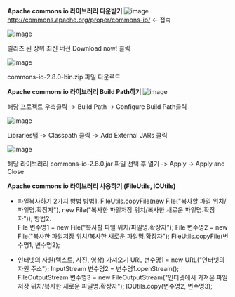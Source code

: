 **Apache commons io 라이브러리 다운받기**
![image](https://user-images.githubusercontent.com/62005139/115981053-0920fb80-a5cc-11eb-81e2-03aab3a806ec.png)
http://commons.apache.org/proper/commons-io/  <- 접속

![image](https://user-images.githubusercontent.com/62005139/115981086-3c638a80-a5cc-11eb-936b-78754b6751b5.png)

릴리즈 된 상위 최신 버전 Download now! 클릭

![image](https://user-images.githubusercontent.com/62005139/115981113-7b91db80-a5cc-11eb-9a58-b600cc97b4cf.png)

commons-io-2.8.0-bin.zip 파일 다운로드



**Apache commons io 라이브러리 Build Path하기**
![image](https://user-images.githubusercontent.com/62005139/115980627-2607ff80-a5c9-11eb-8c39-19600ec9a22c.png)

해당 프로젝트 우측클릭 -> Build Path -> Configure Build Path클릭

![image](https://user-images.githubusercontent.com/62005139/115980659-62d3f680-a5c9-11eb-9aaf-d6a2435cc9b6.png)

Libraries탭 -> Classpath 클릭 -> Add External JARs 클릭

![image](https://user-images.githubusercontent.com/62005139/115980702-b1819080-a5c9-11eb-9ca6-35546fc081e7.png)

해당 라이브러리 commons-io-2.8.0.jar 파일 선택 후 열기 -> Apply -> Apply and Close


**Apache commons io 라이브러리 사용하기 (FileUtils, IOUtils)**
  - 파일복사하기 2가지 방법
  방법1. FileUtils.copyFile(new File("복사할 파일 위치/파일명.확장자"), new File("복사한 파일저장 위치/복사한 새로운 파일명.확장자"));
  방법2.     
    File 변수명1 = new File("복사할 파일 위치/파일명.확장자");
    File 변수명2 = new File("복사한 파일저장 위치/복사한 새로운 파일명.확장자");
    FileUtils.copyFile(변수명1, 변수명2);
   
  - 인터넷의 자원(텍스트, 사진, 영상) 가져오기
    URL 변수명1 = new URL("인터넷의 자원 주소");
    InputStream 변수명2 = 변수명1.openStream();
    FileOutputStream 변수명3 = new FileOutputStream("인터넷에서 가져온 파일저장 위치/복사한 새로운 파일명.확장자");
    IOUtils.copy(변수명2, 변수명3);


